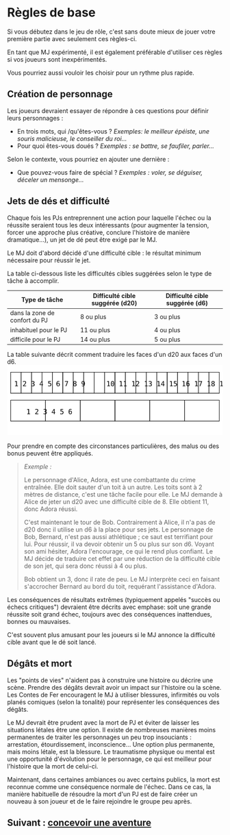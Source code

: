 # Règles de base

Si vous débutez dans le jeu de rôle, c'est sans doute mieux de jouer votre première partie avec seulement ces règles-ci.

En tant que MJ expérimenté, il est également préférable d'utiliser ces règles si vos joueurs sont inexpérimentés.

Vous pourriez aussi vouloir les choisir pour un rythme plus rapide.

## Création de personnage

Les joueurs devraient essayer de répondre à ces questions pour définir leurs personnages :
- En trois mots, qui /qu'êtes-vous ? *Exemples: le meilleur épéiste, une souris malicieuse, le conseiller du roi...*
- Pour quoi êtes-vous doués ? *Exemples : se battre, se faufiler, parler...*

Selon le contexte, vous pourriez en ajouter une dernière :
- Que pouvez-vous faire de spécial ? *Exemples : voler, se déguiser, déceler un mensonge...*

## Jets de dés et difficulté

Chaque fois les PJs entreprennent une action pour laquelle l'échec ou la réussite seraient tous les deux intéressants (pour augmenter la tension, forcer une approche plus créative, conclure l'histoire de manière dramatique...), un jet de dé peut être exigé par le MJ.

Le MJ doit d'abord décidé d'une difficulté cible : le résultat minimum nécessaire pour réussir le jet.

La table ci-dessous liste les difficultés cibles suggérées selon le type de tâche à accomplir.

| Type de tâche                 | Difficulté cible suggérée (d20) | Difficulté cible suggérée (d6) |
| ----------------------------- | ------------------------------- | ------------------------------ |
| dans la zone de confort du PJ | 8 ou plus                       | 3 ou plus                      |
| inhabituel pour le PJ         | 11 ou plus                      | 4 ou plus                      |
| difficile pour le PJ          | 14 ou plus                      | 5 ou plus                      |

La table suivante décrit comment traduire les faces d'un d20 aux faces d'un d6.
![Les faces 1, 2 et 3 d'un d20 correspondent à la face 1 d'un d6. 4, 5, 6 et 7 correspondent à 2. De 8 à 10, c'est 3 ; de 14 à 17, c'est 5 et de 18 à 20, c'est 6.](../../images/dice_faces.svg)

Pour prendre en compte des circonstances particulières, des malus ou des bonus peuvent être appliqués.

> _Exemple :_
>
> Le personnage d'Alice, Adora, est une combattante du crime entraînée. Elle doit sauter d'un toit à un autre.
> Les toits sont à 2 mètres de distance, c'est une tâche facile pour elle.
> Le MJ demande à Alice de jeter un d20 avec une difficulté cible de 8.
> Elle obtient 11, donc Adora réussi.
>
> C'est maintenant le tour de Bob. Contrairement à Alice, il n'a pas de d20 donc il utilise un d6 à la place pour ses jets.
> Le personnage de Bob, Bernard, n'est pas aussi athlétique ; ce saut est terrifiant pour lui.
> Pour réussir, il va devoir obtenir un 5 ou plus sur son d6.
> Voyant son ami hésiter, Adora l'encourage, ce qui le rend plus confiant. Le MJ décide de traduire cet effet par une réduction de la difficulté cible de son jet, qui sera donc réussi à 4 ou plus.
>
> Bob obtient un 3, donc il rate de peu. Le MJ interprète ceci en faisant s'accrocher Bernard au bord du toit, requérant l'assistance d'Adora.

Les conséquences de résultats extrêmes (typiquement appelés "succès ou échecs critiques") devraient être décrits avec emphase: soit une grande réussite soit grand échec, toujours avec des conséquences inattendues, bonnes ou mauvaises.

C'est souvent plus amusant pour les joueurs si le MJ annonce la difficulté cible avant que le dé soit lancé.

## Dégâts et mort

Les "points de vies" n'aident pas à construire une histoire ou décrire une scène.
Prendre des dégâts devrait avoir un impact sur l'histoire ou la scène.
Les Contes de Fer encouragent le MJ à utiliser blessures, infirmités ou vols planés comiques (selon la tonalité) pour représenter les conséquences des dégâts.

Le MJ devrait être prudent avec la mort de PJ et éviter de laisser les situations létales être une option.
Il existe de nombreuses manières moins permanentes de traiter les personnages un peu trop insouciants : arrestation, étourdissement, inconscience...
Une option plus permanente, mais moins létale, est la blessure.
Le traumatisme physique ou mental est une opportunité d'évolution pour le personnage, ce qui est meilleur pour l'histoire que la mort de celui-ci.

Maintenant, dans certaines ambiances ou avec certains publics, la mort est reconnue comme une conséquence normale de l'échec.
Dans ce cas, la manière habituelle de résoudre la mort d'un PJ est de faire créer un nouveau à son joueur et de le faire rejoindre le groupe peu après.

## Suivant : [concevoir une aventure](/chapters/03-adventure/french.md)
